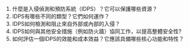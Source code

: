 

1. 什麼是入侵偵測和預防系統（IDPS）？它可以保護哪些資源？
2. IDPS有哪些不同的類型？它們如何運作？
3. IDPS如何檢測和阻止來自外部或內部的入侵？
4. IDPS如何與其他安全措施（例如防火牆）協同工作，以提高整體安全性?
5. 如何評估一個IDPS的效能和成本效益？它應該具備哪些核心功能和特性？